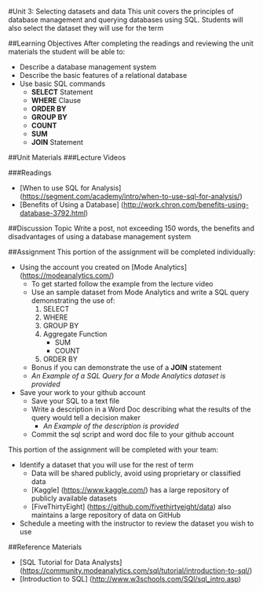 #Unit 3: Selecting datasets and data
This unit covers the principles of database management and querying databases using SQL. Students will also select the dataset they will use for the term

##Learning Objectives
After completing the readings and reviewing the unit materials the student will be able to:
* Describe a database management system
* Describe the basic features of a relational database
* Use basic SQL commands
  * **SELECT** Statement
  * **WHERE** Clause
  * **ORDER BY**
  * **GROUP BY**
  * **COUNT**
  * **SUM**
  * **JOIN** Statement

##Unit Materials
###Lecture Videos

###Readings
* [When to use SQL for Analysis] (https://segment.com/academy/intro/when-to-use-sql-for-analysis/)
* [Benefits of Using a Database] (http://work.chron.com/benefits-using-database-3792.html)

##Discussion Topic
Write a post, not exceeding 150 words, the benefits and disadvantages of using a database management system

##Assignment
This portion of the assignment will be completed individually:
* Using the account you created on [Mode Analytics] (https://modeanalytics.com/)
  * To get started follow the example from the lecture video
  * Use an sample dataset from Mode Analytics and write a SQL query demonstrating the use of:
    1. SELECT
    2. WHERE
    3. GROUP BY
    4. Aggregate Function
       * SUM
       * COUNT
    5. ORDER BY
  * Bonus if you can demonstrate the use of a **JOIN** statement
  * *An Example of a SQL Query for a Mode Analytics dataset is provided*
* Save your work to your github account
  * Save your SQL to a text file
  * Write a description in a Word Doc describing what the results of the query would tell a decision maker
    * *An Example of the description is provided*
  * Commit the sql script and word doc file to your github account

This portion of the assignment will be completed with your team:
* Identify a dataset that you will use for the rest of term
  * Data will be shared publicly, avoid using proprietary or classified data
  * [Kaggle] (https://www.kaggle.com/) has a large repository of publicly available datasets
  * [FiveThirtyEight] (https://github.com/fivethirtyeight/data) also maintains a large repository of data on GitHub
* Schedule a meeting with the instructor to review the dataset you wish to use  

##Reference Materials
* [SQL Tutorial for Data Analysts] (https://community.modeanalytics.com/sql/tutorial/introduction-to-sql/)
* [Introduction to SQL] (http://www.w3schools.com/SQl/sql_intro.asp)
